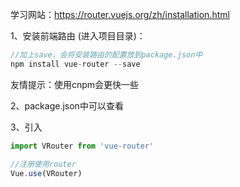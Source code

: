 学习网站：https://router.vuejs.org/zh/installation.html

1、安装前端路由  (进入项目目录)：

```js
//加上save，会将安装路由的配置放到package.json中
npm install vue-router --save
```

友情提示：使用cnpm会更快一些

2、package.json中可以查看

3、引入

```js
import VRouter from 'vue-router'

//注册使用router
Vue.use(VRouter)
```



